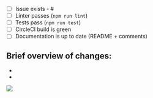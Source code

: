 - [ ] Issue exists - #<issue number here>
- [ ] Linter passes (`npm run lint`)
- [ ] Tests pass (`npm run test`)
- [ ] CircleCI build is green
- [ ] Documentation is up to date (README + comments)

Brief overview of changes:
-
-
-

![](<feel free to include a suitable Giphy>)
